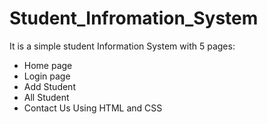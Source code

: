 # Student_Infromation_System
It is a simple student Information System with 5 pages: 
- Home page
- Login page
- Add Student 
- All Student
- Contact Us
Using HTML and CSS
